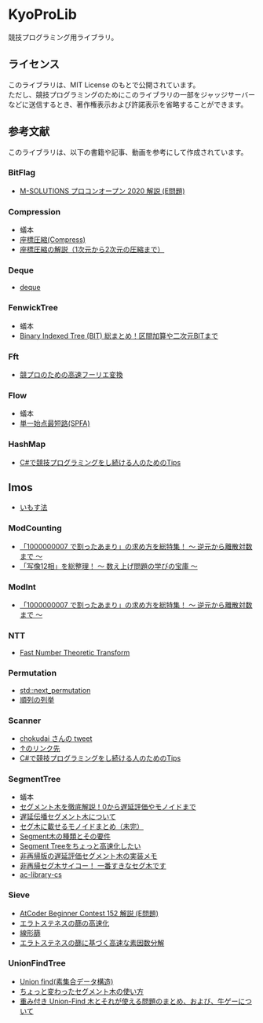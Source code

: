 # KyoProLib

競技プログラミング用ライブラリ。

## ライセンス

このライブラリは、MIT License のもとで公開されています。  
ただし、競技プログラミングのためにこのライブラリの一部をジャッジサーバーなどに送信するとき、著作権表示および許諾表示を省略することができます。

## 参考文献

このライブラリは、以下の書籍や記事、動画を参考にして作成されています。

### BitFlag

- [M-SOLUTIONS プロコンオープン 2020 解説 (E問題)](https://atcoder.jp/contests/m-solutions2020/editorial)

### Compression

- 蟻本
- [座標圧縮(Compress)](https://ei1333.github.io/luzhiled/snippets/other/compress.html)
- [座標圧縮の解説（1次元から2次元の圧縮まで）](https://algo-logic.info/coordinate-compress/)

### Deque

- [deque](https://ufcpp.net/study/stl/deque.html)

### FenwickTree

- 蟻本
- [Binary Indexed Tree (BIT) 総まとめ！区間加算や二次元BITまで](https://algo-logic.info/binary-indexed-tree/)

### Fft

- [競プロのための高速フーリエ変換](https://www.creativ.xyz/fast-fourier-transform/)

### Flow

- 蟻本
- [単一始点最短路(SPFA)](https://ei1333.github.io/luzhiled/snippets/graph/shortest-path-faster-algorithm.html)

### HashMap

- [C#で競技プログラミングをし続ける人のためのTips](https://qiita.com/Camypaper/items/de6d576fe5513743a50e#dictionarykv)

## Imos

- [いもす法](https://imoz.jp/algorithms/imos_method.html)

### ModCounting

- [「1000000007 で割ったあまり」の求め方を総特集！ 〜 逆元から離散対数まで 〜](https://qiita.com/drken/items/3b4fdf0a78e7a138cd9a)
- [「写像12相」を総整理！ 〜 数え上げ問題の学びの宝庫 〜](https://qiita.com/drken/items/f2ea4b58b0d21621bd51)

### ModInt

- [「1000000007 で割ったあまり」の求め方を総特集！ 〜 逆元から離散対数まで 〜](https://qiita.com/drken/items/3b4fdf0a78e7a138cd9a)

### NTT

- [Fast Number Theoretic Transform](https://kopricky.github.io/code/FFTs/ntt.html)

### Permutation

- [std::next_permutation](https://cpprefjp.github.io/reference/algorithm/next_permutation.html)
- [順列の列挙](http://www.tbasic.org/reference/old/Permutation.html)

### Scanner

- [chokudai さんの tweet](https://twitter.com/chokudai/status/1051741812501536769?s=20)
- [↑のリンク先](https://atcoder.jp/contests/agc028/submissions/3392785)
- [C#で競技プログラミングをし続ける人のためのTips](https://qiita.com/Camypaper/items/de6d576fe5513743a50e#入出力の高速化)

### SegmentTree

- 蟻本
- [セグメント木を徹底解説！0から遅延評価やモノイドまで](https://algo-logic.info/segment-tree/)
- [遅延伝播セグメント木について](https://beet-aizu.hatenablog.com/entry/2017/12/01/225955)
- [セグ木に載せるモノイドまとめ（未完）](https://beet-aizu.hatenablog.com/entry/2019/03/12/171221)
- [Segment木の種類とその要件](https://kimiyuki.net/blog/2017/01/17/segment-tree-requirements/)
- [Segment Treeをちょっと高速化したい](https://komiyam.hatenadiary.org/entry/20131202/1385992406)
- [非再帰版の遅延評価セグメント木の実装メモ](https://smijake3.hatenablog.com/entry/2018/11/03/100133)
- [非再帰セグ木サイコー！ 一番すきなセグ木です](https://hcpc-hokudai.github.io/archive/structure_segtree_001.pdf)
- [ac-library-cs](https://github.com/key-moon/ac-library-cs)

### Sieve

- [AtCoder Beginner Contest 152 解説 (E問題)](https://www.youtube.com/watch?v=UTVg7wzMWQc&feature=youtu.be)
- [エラトステネスの篩の高速化](https://qiita.com/peria/items/a4ff4ddb3336f7b81d50)
- [線形篩](https://37zigen.com/線形篩/)
- [エラトステネスの篩に基づく高速な素因数分解](https://qiita.com/rsk0315_h4x/items/ff3b542a4468679fb409)


### UnionFindTree

- [Union find(素集合データ構造)](https://www.slideshare.net/chokudai/union-find-49066733)
- [ちょっと変わったセグメント木の使い方](https://ei1333.hateblo.jp/entry/2017/12/14/000000)
- [重み付き Union-Find 木とそれが使える問題のまとめ、および、牛ゲーについて](https://qiita.com/drken/items/cce6fc5c579051e64fab)